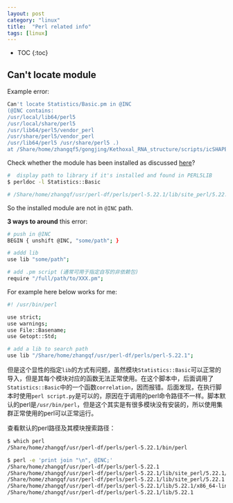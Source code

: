 ```yaml
---
layout: post
category: "linux"
title:  "Perl related info"
tags: [linux]
---
```


- TOC
{:toc}

## Can't locate module

Example error:

```bash
Can't locate Statistics/Basic.pm in @INC 
(@INC contains: 
/usr/local/lib64/perl5 
/usr/local/share/perl5 
/usr/lib64/perl5/vendor_perl 
/usr/share/perl5/vendor_perl 
/usr/lib64/perl5 /usr/share/perl5 .) 
at /Share/home/zhangqf5/gongjing/Kethoxal_RNA_structure/scripts/icSHAPE-master/scripts/correlationRT.pl line 8.
```

Check whether the module has been installed as discussed [here](https://stackoverflow.com/questions/12320543/perl-library-path)?

```bash
#  display path to library if it's installed and found in PERL5LIB
$ perldoc -l Statistics::Basic

# /Share/home/zhangqf/usr/perl-df/perls/perl-5.22.1/lib/site_perl/5.22.1/Statistics/Basic.pod
```

So the installed module are not in `@INC` path.

**3 ways to around** this error:

```bash
# push in @INC
BEGIN { unshift @INC, "some/path"; }

# addd lib
use lib "some/path";

# add .pm script (通常可用于指定自写的非依赖包)
require "/full/path/to/XXX.pm";
```

For example here below works for me:

```bash
#! /usr/bin/perl

use strict;
use warnings;
use File::Basename;
use Getopt::Std;

# add a lib to search path
use lib "/Share/home/zhangqf/usr/perl-df/perls/perl-5.22.1";
```

但是这个显性的指定`lib`的方式有问题，虽然模块`Statistics::Basic`可以正常的导入，但是其每个模块对应的函数无法正常使用。在这个脚本中，后面调用了`Statistics::Basic`中的一个函数`correlation`，因而报错。后面发现，在执行脚本时使用`perl script.py`是可以的，原因在于调用的perl命令路径不一样。脚本默认的perl是`/usr/bin/perl`，但是这个其实是有很多模块没有安装的，所以使用集群正常使用的perl可以正常运行。

查看默认的perl路径及其模块搜索路径：

```bash
$ which perl
/Share/home/zhangqf/usr/perl-df/perls/perl-5.22.1/bin/perl

$ perl -e 'print join "\n", @INC;'
/Share/home/zhangqf/usr/perl-df/perls/perl-5.22.1
/Share/home/zhangqf/usr/perl-df/perls/perl-5.22.1/lib/site_perl/5.22.1/x86_64-linux-thread-multi
/Share/home/zhangqf/usr/perl-df/perls/perl-5.22.1/lib/site_perl/5.22.1
/Share/home/zhangqf/usr/perl-df/perls/perl-5.22.1/lib/5.22.1/x86_64-linux-thread-multi
/Share/home/zhangqf/usr/perl-df/perls/perl-5.22.1/lib/5.22.1
```